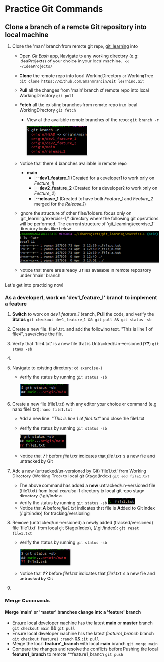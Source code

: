 # Practice Git Commands

## **Clone a branch of a remote Git repository into local machine**
1. Clone the 'main' branch from remote git repo, [git_learning](https://github.com/amanmrangin/git_learning/) into
   - Open *Git Bash* app, Navigate to any working directory (e.g: IdeaProjects) of your choice in your local machine.
     ` cd ~/IdeaProjects/`
   - **Clone** the remote repo into local WorkingDirectory or WorkingTree
     `git clone https://github.com/amanmrangin/git_learning.git`
   -  **Pull** all the changes from 'main' branch of remote repo into local WorkingDirectory
      `git pull`
   - **Fetch** all the existing branches from remote repo into local WorkingDirectory
     `git fetch`
     -  View all the available remote branches of the repo: `git branch -r`
     
          ![img_9.png](img_9.png). 
   - Notice that there 4 branches available in remote repo
      
     - **main**
       -    |--**dev1_feature_1** (Created for a developer1 to work only on _Feature_1_)
       -    |--**dev2_feature_2** (Created for a developer2 to work only on _Feature_2_)
       -    |--**release_1** (Created to have both _Feature_1_ and _Feature_2_ merged for the _Release_1_)
   
   -  Ignore the structure of other files/folders, focus only on 'git_learning/exercise-1/' directory where the following git operations will be performed.  The current structure of 'git_learning\exercise_1' directory looks like below 
      ![img_8.png](img_8.png)
   - Notice that there are already 3 files available in remote repository under 'main' branch

Let's get into practicing now!
   
###  As a developer1, work on 'dev1_feature_1' branch to implement a feature
1. **Switch** to work on _dev1_feature_1_ branch, **Pull** the code, and verify the **Status**
   `git checkout dev1_feature_1 && git pull && git status -sb`

2. Create a new file, file4.txt, and add the following text, "This is line 1 of file4", save/close the file.

3. Verify that 'file4.txt' is a new file that is Untracked/Un-versioned (**??**)
    `git staus -sb`

4.  


1. Navigate to existing directory: `cd exercise-1`
   -  Verify the status by running `git status -sb` 
   
      ![img_5.png](img_5.png)

2. Create a new file (file1.txt) with any editor your choice or command (e.g nano file1.txt):
   `nano file1.txt`
   - Add a new line: "_This is line 1 of file1.txt_" and close the file1.txt
   - Verify the status by running `git status -sb` 
  
     ![img_6.png](img_6.png)
   - Notice that **_??_** before _file1.txt_ indicates that _file1.txt_ is a new file and untracked by Git

3. Add a new (untracked/un-versioned by Git) 'file1.txt' from Working Directory (Working Tree) to local git Stage(Index)
   `git add file1.txt`

   - The above command has added a **new** untracked/un-versioned file (file1.txt) from local _exercise-1_ directory to local git repo stage directory (<project-root-dir>/.git/index)
   - Verify the status by running `git status -sb` 
      ![img_4.png](img_4.png)
   - Notice that **_A_** before _file1.txt_ indicates that file is **A**dded to Git Index (<project-root-dir>/.git/index) for tracking/versioning

4. Remove (untracked/un-versioned) a newly added (tracked/versioned) file 'file1.txt' from local git Stage(Index), (<project-root-dir>/.git/index):
   `git reset file1.txt`
   - Verify the status by running `git status -sb` 
   
     ![img_7.png](img_7.png)
   - Notice that **_??_** before _file1.txt_ indicates that _file1.txt_ is a new file and untracked by Git

5. 
    
   
###  Merge Commands
   #### Merge 'main' or 'master' branches change into a 'feature' branch
   - Ensure local developer machine has the latest **main** or **master** branch
   `git checkout main` && `git pull`
   - Ensure local developer machine has the latest *feature1_branch* branch
   `git checkout feature1_branch` && `git pull`
   - Merge the local **feature1_branch** with local **main** branch
   `git merge main`
   - Compare the changes and resolve the conflicts before Pushing the local **feature1_branch** to remote **feature1_branch
   `git push`
